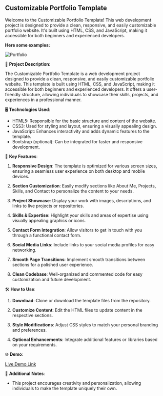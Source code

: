 ## Customizable Portfolio Template
Welcome to the Customizable Portfolio Template! This web development project is designed to provide a clean, responsive, and easily customizable portfolio website. It's built using HTML, CSS, and JavaScript, making it accessible for both beginners and experienced developers.

**Here some examples:**

![Portfolio](https://raw.githubusercontent.com/mohamadsaleh82/Portfolio/master/DEMO/opan.png)


📁 **Project Description**:

The Customizable Portfolio Template is a web development project designed to provide a clean, responsive, and easily customizable portfolio website. This template is built using HTML, CSS, and JavaScript, making it accessible for both beginners and experienced developers. It offers a user-friendly structure, allowing individuals to showcase their skills, projects, and experiences in a professional manner.

🖥️ **Technologies Used**:

- HTML5: Responsible for the basic structure and content of the website.
- CSS3: Used for styling and layout, ensuring a visually appealing design.
- JavaScript: Enhances interactivity and adds dynamic features to the template.
- Bootstrap (optional): Can be integrated for faster and responsive development.

🚀 **Key Features**:

1. **Responsive Design**: The template is optimized for various screen sizes, ensuring a seamless user experience on both desktop and mobile devices.

2. **Section Customization**: Easily modify sections like About Me, Projects, Skills, and Contact to personalize the content to your needs.

3. **Project Showcase**: Display your work with images, descriptions, and links to live projects or repositories.

4. **Skills & Expertise**: Highlight your skills and areas of expertise using visually appealing graphics or icons.

5. **Contact Form Integration**: Allow visitors to get in touch with you through a functional contact form.

6. **Social Media Links**: Include links to your social media profiles for easy networking.

7. **Smooth Page Transitions**: Implement smooth transitions between sections for a polished user experience.

8. **Clean Codebase**: Well-organized and commented code for easy customization and future development.

🛠️ **How to Use**:

1. **Download**: Clone or download the template files from the repository.

2. **Customize Content**: Edit the HTML files to update content in the respective sections.

3. **Style Modifications**: Adjust CSS styles to match your personal branding and preferences.

4. **Optional Enhancements**: Integrate additional features or libraries based on your requirements.

🌐 **Demo**:

[Live Demo Link](https://opan.ir)

📝 **Additional Notes**:

- This project encourages creativity and personalization, allowing individuals to make the template uniquely their own.
